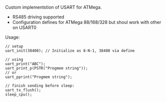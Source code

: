 Custom implementstion of USART for ATMega.

 - RS485 driving supported
 - Configuration defines for ATMega 88/168/328 but shoul work with other on USART0
 
 Usage:

```
// setup
uart_init(38400); // Initialize as 8-N-1, 38400 via define

// using
uart_print("ABC");
uart_print_p(PSTR("Progmem string"));
// or
uart_pprint("Progmem string");

// finish sending before sleep:
uart_tx_flush();
sleep_cpu();
```
